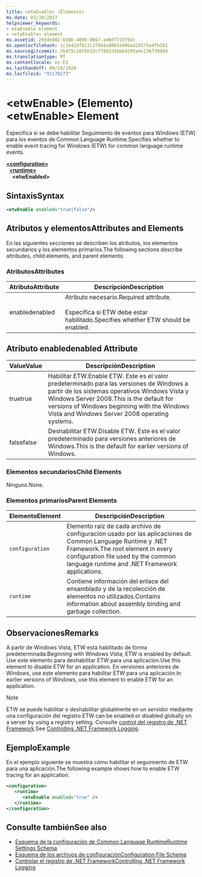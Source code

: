 ```yaml
---
title: <etwEnable> (Elemento)
ms.date: 03/30/2017
helpviewer_keywords:
- etwEnable element
- <etwEnable> element
ms.assetid: 29dde982-6d8b-4099-8867-ad0d7733f6dc
ms.openlocfilehash: 1c3e42dfbc2c27841ed065e90bad24575e4fb2b1
ms.sourcegitcommit: 5b475c1855b32cf78d2d1bbb4295e4c236f39464
ms.translationtype: MT
ms.contentlocale: es-ES
ms.lasthandoff: 09/24/2020
ms.locfileid: "91178273"
---
```

# <a name="etwenable-element"></a><span data-ttu-id="82618-102">\<etwEnable> (Elemento)</span><span class="sxs-lookup"><span data-stu-id="82618-102">\<etwEnable> Element</span></span>

<span data-ttu-id="82618-103">Especifica si se debe habilitar Seguimiento de eventos para Windows (ETW) para los eventos de Common Language Runtime.</span><span class="sxs-lookup"><span data-stu-id="82618-103">Specifies whether to enable event tracing for Windows (ETW) for common language runtime events.</span></span>  
  
[**\<configuration>**](../configuration-element.md)\
&nbsp;&nbsp;[**\<runtime>**](runtime-element.md)\
&nbsp;&nbsp;&nbsp;&nbsp;**\<etwEnabled>**  
  
## <a name="syntax"></a><span data-ttu-id="82618-104">Sintaxis</span><span class="sxs-lookup"><span data-stu-id="82618-104">Syntax</span></span>  
  
```xml  
<etwEnable enabled="true|false"/>  
```  
  
## <a name="attributes-and-elements"></a><span data-ttu-id="82618-105">Atributos y elementos</span><span class="sxs-lookup"><span data-stu-id="82618-105">Attributes and Elements</span></span>  

 <span data-ttu-id="82618-106">En las siguientes secciones se describen los atributos, los elementos secundarios y los elementos primarios.</span><span class="sxs-lookup"><span data-stu-id="82618-106">The following sections describe attributes, child elements, and parent elements.</span></span>  
  
### <a name="attributes"></a><span data-ttu-id="82618-107">Atributos</span><span class="sxs-lookup"><span data-stu-id="82618-107">Attributes</span></span>  
  
|<span data-ttu-id="82618-108">Atributo</span><span class="sxs-lookup"><span data-stu-id="82618-108">Attribute</span></span>|<span data-ttu-id="82618-109">Descripción</span><span class="sxs-lookup"><span data-stu-id="82618-109">Description</span></span>|  
|---------------|-----------------|  
|<span data-ttu-id="82618-110">enabled</span><span class="sxs-lookup"><span data-stu-id="82618-110">enabled</span></span>|<span data-ttu-id="82618-111">Atributo necesario.</span><span class="sxs-lookup"><span data-stu-id="82618-111">Required attribute.</span></span><br /><br /> <span data-ttu-id="82618-112">Especifica si ETW debe estar habilitado.</span><span class="sxs-lookup"><span data-stu-id="82618-112">Specifies whether ETW should be enabled.</span></span>|  
  
## <a name="enabled-attribute"></a><span data-ttu-id="82618-113">Atributo enabled</span><span class="sxs-lookup"><span data-stu-id="82618-113">enabled Attribute</span></span>  
  
|<span data-ttu-id="82618-114">Value</span><span class="sxs-lookup"><span data-stu-id="82618-114">Value</span></span>|<span data-ttu-id="82618-115">Descripción</span><span class="sxs-lookup"><span data-stu-id="82618-115">Description</span></span>|  
|-----------|-----------------|  
|<span data-ttu-id="82618-116">true</span><span class="sxs-lookup"><span data-stu-id="82618-116">true</span></span>|<span data-ttu-id="82618-117">Habilitar ETW.</span><span class="sxs-lookup"><span data-stu-id="82618-117">Enable ETW.</span></span> <span data-ttu-id="82618-118">Este es el valor predeterminado para las versiones de Windows a partir de los sistemas operativos Windows Vista y Windows Server 2008.</span><span class="sxs-lookup"><span data-stu-id="82618-118">This is the default for versions of Windows beginning with the Windows Vista and Windows Server 2008 operating systems.</span></span>|  
|<span data-ttu-id="82618-119">false</span><span class="sxs-lookup"><span data-stu-id="82618-119">false</span></span>|<span data-ttu-id="82618-120">Deshabilitar ETW.</span><span class="sxs-lookup"><span data-stu-id="82618-120">Disable ETW.</span></span> <span data-ttu-id="82618-121">Este es el valor predeterminado para versiones anteriores de Windows.</span><span class="sxs-lookup"><span data-stu-id="82618-121">This is the default for earlier versions of Windows.</span></span>|  
  
### <a name="child-elements"></a><span data-ttu-id="82618-122">Elementos secundarios</span><span class="sxs-lookup"><span data-stu-id="82618-122">Child Elements</span></span>  

 <span data-ttu-id="82618-123">Ninguno.</span><span class="sxs-lookup"><span data-stu-id="82618-123">None.</span></span>  
  
### <a name="parent-elements"></a><span data-ttu-id="82618-124">Elementos primarios</span><span class="sxs-lookup"><span data-stu-id="82618-124">Parent Elements</span></span>  
  
|<span data-ttu-id="82618-125">Elemento</span><span class="sxs-lookup"><span data-stu-id="82618-125">Element</span></span>|<span data-ttu-id="82618-126">Descripción</span><span class="sxs-lookup"><span data-stu-id="82618-126">Description</span></span>|  
|-------------|-----------------|  
|`configuration`|<span data-ttu-id="82618-127">Elemento raíz de cada archivo de configuración usado por las aplicaciones de Common Language Runtime y .NET Framework.</span><span class="sxs-lookup"><span data-stu-id="82618-127">The root element in every configuration file used by the common language runtime and .NET Framework applications.</span></span>|  
|`runtime`|<span data-ttu-id="82618-128">Contiene información del enlace del ensamblado y de la recolección de elementos no utilizados.</span><span class="sxs-lookup"><span data-stu-id="82618-128">Contains information about assembly binding and garbage collection.</span></span>|  
  
## <a name="remarks"></a><span data-ttu-id="82618-129">Observaciones</span><span class="sxs-lookup"><span data-stu-id="82618-129">Remarks</span></span>  

 <span data-ttu-id="82618-130">A partir de Windows Vista, ETW está habilitado de forma predeterminada.</span><span class="sxs-lookup"><span data-stu-id="82618-130">Beginning with Windows Vista, ETW is enabled by default.</span></span> <span data-ttu-id="82618-131">Use este elemento para deshabilitar ETW para una aplicación.</span><span class="sxs-lookup"><span data-stu-id="82618-131">Use this element to disable ETW for an application.</span></span> <span data-ttu-id="82618-132">En versiones anteriores de Windows, use este elemento para habilitar ETW para una aplicación.</span><span class="sxs-lookup"><span data-stu-id="82618-132">In earlier versions of Windows, use this element to enable ETW for an application.</span></span>  
  
> [!NOTE]
> <span data-ttu-id="82618-133">ETW se puede habilitar o deshabilitar globalmente en un servidor mediante una configuración del registro.</span><span class="sxs-lookup"><span data-stu-id="82618-133">ETW can be enabled or disabled globally on a server by using a registry setting.</span></span> <span data-ttu-id="82618-134">Consulte [control del registro de .NET Framework](../../../performance/controlling-logging.md).</span><span class="sxs-lookup"><span data-stu-id="82618-134">See [Controlling .NET Framework Logging](../../../performance/controlling-logging.md).</span></span>  
  
## <a name="example"></a><span data-ttu-id="82618-135">Ejemplo</span><span class="sxs-lookup"><span data-stu-id="82618-135">Example</span></span>  

 <span data-ttu-id="82618-136">En el ejemplo siguiente se muestra cómo habilitar el seguimiento de ETW para una aplicación.</span><span class="sxs-lookup"><span data-stu-id="82618-136">The following example shows how to enable ETW tracing for an application.</span></span>  
  
```xml  
<configuration>  
   <runtime>  
      <etwEnable enabled="true" />  
   </runtime>  
</configuration>  
```  
  
## <a name="see-also"></a><span data-ttu-id="82618-137">Consulte también</span><span class="sxs-lookup"><span data-stu-id="82618-137">See also</span></span>

- [<span data-ttu-id="82618-138">Esquema de la configuración de Common Language Runtime</span><span class="sxs-lookup"><span data-stu-id="82618-138">Runtime Settings Schema</span></span>](index.md)
- [<span data-ttu-id="82618-139">Esquema de los archivos de configuración</span><span class="sxs-lookup"><span data-stu-id="82618-139">Configuration File Schema</span></span>](../index.md)
- [<span data-ttu-id="82618-140">Controlar el registro de .NET Framework</span><span class="sxs-lookup"><span data-stu-id="82618-140">Controlling .NET Framework Logging</span></span>](../../../performance/controlling-logging.md)
